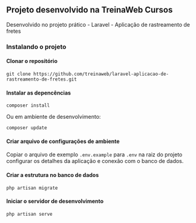## Projeto desenvolvido na TreinaWeb Cursos

Desenvolvido no projeto prático - Laravel - Aplicação de rastreamento de fretes

### Instalando o projeto

#### Clonar o repositório

```
git clone https://github.com/treinaweb/laravel-aplicacao-de-rastreamento-de-fretes.git
```

#### Instalar as depencências

```
composer install
```

Ou em ambiente de desenvolvimento:

```
composer update
```

#### Criar arquivo de configurações de ambiente

Copiar o arquivo de exemplo `.env.example` para `.env` na raiz do projeto
configurar os detalhes da aplicação e conexão com o banco de dados.

#### Criar a estrutura no banco de dados

```
php artisan migrate
```

#### Iniciar o servidor de desenvolvimento

```
php artisan serve
```
